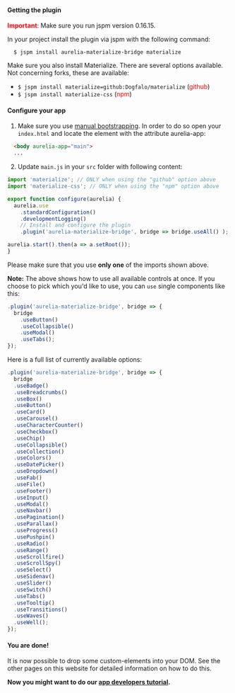 #### Getting the plugin

**<span style="color: red;">Important</span>**: Make sure you run jspm version 0.16.15.

In your project install the plugin via jspm with the following command:

```
  $ jspm install aurelia-materialize-bridge materialize
```

Make sure you also install Materialize. There are several options available. Not concerning forks, these are available:
- `$ jspm install materialize=github:Dogfalo/materialize` (<span style="color: red;">github</span>)
- `$ jspm install materialize-css` (<span style="color: red;">npm</span>)

#### Configure your app

1. Make sure you use [manual bootstrapping](http://aurelia.io/hub.html#/doc/article/aurelia/framework/latest/app-configuration-and-startup/4). In order to do so open your `index.html` and locate the element with the attribute aurelia-app:

  ```html
    <body aurelia-app="main">
    ...
  ```

2. Update  `main.js` in your `src` folder with following content:

  ```javascript
  import 'materialize'; // ONLY when using the "github" option above
  import 'materialize-css'; // ONLY when using the "npm" option above

  export function configure(aurelia) {
    aurelia.use
      .standardConfiguration()
      .developmentLogging()
      // Install and configure the plugin
      .plugin('aurelia-materialize-bridge', bridge => bridge.useAll() );

  aurelia.start().then(a => a.setRoot());
  }
  ```

  Please make sure that you use **only one** of the imports shown above.

  **Note:** The above shows how to use all available controls at once. If you choose to pick which you'd like to use, you can ```use``` single components like this:

  ```javascript
  .plugin('aurelia-materialize-bridge', bridge => {
    bridge
      .useButton()
      .useCollapsible()
      .useModal()
      .useTabs();
  });
  ```

  Here is a full list of currently available options:

  ```javascript
  .plugin('aurelia-materialize-bridge', bridge => {
    bridge
    .useBadge()
    .useBreadcrumbs()
    .useBox()
    .useButton()
    .useCard()
    .useCarousel()
    .useCharacterCounter()
    .useCheckbox()
    .useChip()
    .useCollapsible()
    .useCollection()
    .useColors()
    .useDatePicker()
    .useDropdown()
    .useFab()
    .useFile()
    .useFooter()
    .useInput()
    .useModal()
    .useNavbar()
    .usePagination()
    .useParallax()
    .useProgress()
    .usePushpin()
    .useRadio()
    .useRange()
    .useScrollfire()
    .useScrollSpy()
    .useSelect()
    .useSidenav()
    .useSlider()
    .useSwitch()
    .useTabs()
    .useTooltip()
    .useTransitions()
    .useWaves()
    .useWell();
  });
  ```

#### You are done!
It is now possible to drop some custom-elements into your DOM. See the other pages on this website for detailed information on how to do this.

**Now you might want to do our <a href="https://aurelia-ui-toolkits.gitbooks.io/materialize-bridge-docs/content/app_developers_tutorial/introduction.html" target="_blank">app developers tutorial</a>.**
